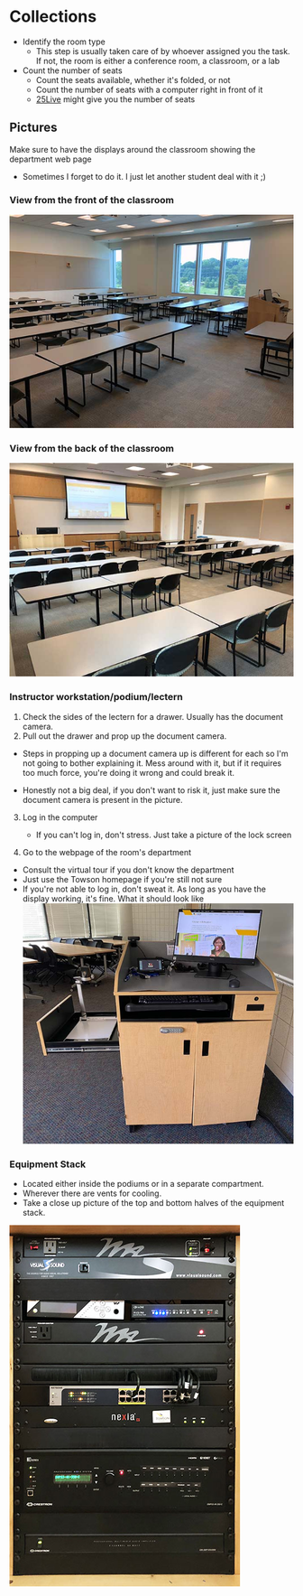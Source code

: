# Collections

- Identify the room type
  - This step is usually taken care of by whoever assigned you the task. If not, the room is either a conference room, a classroom, or a lab
- Count the number of seats 
  - Count the seats available, whether it's folded, or not
  - Count the number of seats with a computer right in front of it 
  - [25Live](https://25live.collegenet.com/pro/towson#!/home/search/location/list) might give you the number of seats 

## Pictures

Make sure to have the displays around the classroom showing the department web page
- Sometimes I forget to do it. I just let another student deal with it ;)

### View from the front of the classroom

![](img/Collections/COLLECTIONS_LA3118_View%20From%20Front.jpg)

### View from the back of the classroom

![](img/Collections/COLLECTIONS_LA3118_View%20From%20Back.jpg)

### Instructor workstation/podium/lectern

1. Check the sides of the lectern for a drawer. Usually has the document camera.  
2. Pull out the drawer and prop up the document camera.

  - Steps in propping up a document camera up is different for each so I'm not going to bother explaining it. Mess around with it, but if it requires too much force, you're doing it wrong and could break it.

  - Honestly not a big deal, if you don't want to risk it, just make sure the document camera is present in the picture.

3. Log in the computer
   - If you can't log in, don't stress. Just take a picture of the lock screen

4. Go to the webpage of the room's department
  - Consult the virtual tour if you don't know the department
  - Just use the Towson homepage if you're still not sure
  - If you're not able to log in, don't sweat it. As long as you have the display working, it's fine.
What it should look like
![](img/Collections/COLLECTIONS_HH0316_Instructor%20Workstation.jpg)

### Equipment Stack

- Located either inside the podiums or in a separate compartment.  
- Wherever there are vents for cooling.
- Take a close up picture of the top and bottom halves of the equipment stack.

![](img/Collections/COLLECTIONS_LA3118_Instructor%20Workstation%20Components.jpg)
